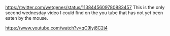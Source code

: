 https://twitter.com/wetgenes/status/1138445609780883457 This is the only second wednesday video I could find on the you tube that has not yet been eaten by the mouse.

https://www.youtube.com/watch?v=qC9lyj8C2j4
